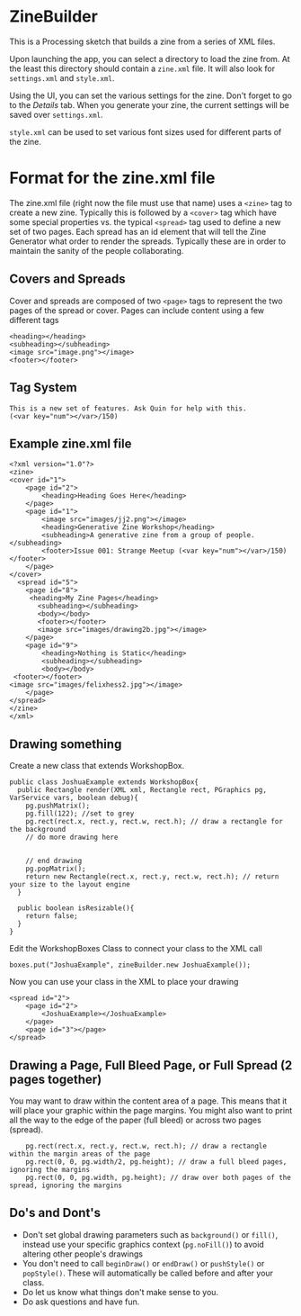 # ZineBuilder

This is a Processing sketch that builds a zine from a series of XML files.

Upon launching the app, you can select a directory to load the zine from.
At the least this directory should contain a `zine.xml` file.
It will also look for `settings.xml` and `style.xml`.

Using the UI, you can set the various settings for the zine.
Don't forget to go to the _Details_ tab.
When you generate your zine, the current settings will be saved over `settings.xml`.

`style.xml` can be used to set various font sizes used for different parts of the zine.

# Format for the zine.xml file

The zine.xml file (right now the file must use that name) uses a ```<zine>``` tag to create a new zine. Typically this is followed by a ```<cover>``` tag which have some special properties vs. the typical ```<spread>``` tag used to define a new set of two pages. Each spread has an id element that will tell the Zine Generator what order to render the spreads. Typically these are in order to maintain the sanity of the people collaborating.
    
## Covers and Spreads

Cover and spreads are composed of two ```<page>``` tags to represent the two pages of the spread or cover. Pages can include content using a few different tags

```
<heading></heading>
<subheading></subheading>
<image src="image.png"></image>
<footer></footer>
```

## Tag System

````
This is a new set of features. Ask Quin for help with this. 
(<var key="num"></var>/150)
````

## Example zine.xml file

```
<?xml version="1.0"?>
<zine>
<cover id="1">
    <page id="2">
        <heading>Heading Goes Here</heading>
    </page>
    <page id="1">
        <image src="images/jj2.png"></image>
        <heading>Generative Zine Workshop</heading>
        <subheading>A generative zine from a group of people.</subheading>
        <footer>Issue 001: Strange Meetup (<var key="num"></var>/150)</footer>
    </page>
</cover>
  <spread id="5">
    <page id="8"> 
     <heading>My Zine Pages</heading>
       <subheading></subheading>
       <body></body>
       <footer></footer>
       <image src="images/drawing2b.jpg"></image>
    </page>
    <page id="9">
        <heading>Nothing is Static</heading>
        <subheading></subheading>
        <body></body>
 <footer></footer>
<image src="images/felixhess2.jpg"></image>
    </page>
</spread>
</zine>
</xml>
```

## Drawing something

Create a new class that extends WorkshopBox. 
```
public class JoshuaExample extends WorkshopBox{
  public Rectangle render(XML xml, Rectangle rect, PGraphics pg, VarService vars, boolean debug){
    pg.pushMatrix();
    pg.fill(122); //set to grey
    pg.rect(rect.x, rect.y, rect.w, rect.h); // draw a rectangle for the background
    // do more drawing here
    
    
    // end drawing
    pg.popMatrix();
    return new Rectangle(rect.x, rect.y, rect.w, rect.h); // return your size to the layout engine
  }
  
  public boolean isResizable(){
    return false;
  }
}
```

Edit the WorkshopBoxes Class to connect your class to the XML call 
```
boxes.put("JoshuaExample", zineBuilder.new JoshuaExample());
```
Now you can use your class in the XML to place your drawing
```
<spread id="2">
	<page id="2">
		<JoshuaExample></JoshuaExample>
	</page>
    <page id="3"></page>
</spread>
```
    

    
## Drawing a Page, Full Bleed Page, or Full Spread (2 pages together)

You may want to draw within the content area of a page. This means that it will place your graphic within the page margins. You might also want to print all the way to the edge of the paper (full bleed) or across two pages (spread).

```
    pg.rect(rect.x, rect.y, rect.w, rect.h); // draw a rectangle within the margin areas of the page
    pg.rect(0, 0, pg.width/2, pg.height); // draw a full bleed pages, ignoring the margins
    pg.rect(0, 0, pg.width, pg.height); // draw over both pages of the spread, ignoring the margins
```

## Do's and Dont's 

* Don't set global drawing parameters such as ```background()``` or ```fill()```, instead use your specific graphics context (```pg.noFill()```) to avoid altering other people's drawings
* You don't need to call ```beginDraw()``` or ```endDraw()``` or ```pushStyle()``` or ```popStyle()```. These will automatically be called before and after your class.
* Do let us know what things don't make sense to you.
* Do ask questions and have fun. 

